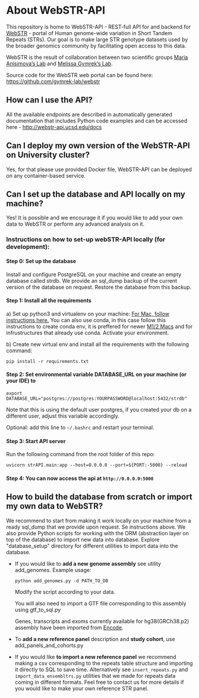 # About WebSTR-API

This repository is home to WebSTR-API - REST-full API for and backend for [WebSTR](http://webstr.ucsd.edu/) - portal of Human genome-wide variation in Short Tandem Repeats (STRs).
Our goal is to make large STR genotype datasets used by the broader genomics community by facilitating open access to this data. 

WebSTR is the result of collaboration between two scientific groups [Maria Anisimova’s Lab](https://github.com/acg-team) and [Melissa Gymrek’s Lab](https://github.com/gymrek-lab).

Source code for the WebSTR web portal can be found here: https://github.com/gymrek-lab/webstr

## How can I use the API? 

All the available endpoints are described in automatically generated documentation that includes Python code examples and can be accessed here - http://webstr-api.ucsd.edu/docs

## Can I deploy my own version of the WebSTR-API on University cluster?

Yes, for that please use provided Docker file, WebSTR-API can be deployed on any container-based service.  

## Can I set up the database and API locally on my machine?

Yes! It is possible and we encourage it if you would like to add your own data to WebSTR or perform any advanced analysis on it. 

### Instructions on how to set-up webSTR-API locally (for development): 

#### Step 0: Set up the database
 Install and configure PostgreSQL on your machine and create an empty database called strdb. We provide an sql_dump backup of the current version of the database on request. Restore the database from this backup. 
 
#### Step 1: Install all the requirements

a) Set up python3 and virtualenv on your machine:
[For Mac, follow instructions here.](https://gist.github.com/pandafulmanda/730a9355e088a9970b18275cb9eadef3)
You can also use conda, in this case follow this instructions to create conda env, it is preffered for newer [M1/2 Macs](https://towardsdatascience.com/how-to-manage-conda-environments-on-an-apple-silicon-m1-mac-1e29cb3bad12) and for infrustructures that already use conda. 
Activate your environment.
 
b) Create new virtual env and install all the requirements with the following command:

`pip install -r requirements.txt`

 
#### Step 2: Set environmental variable DATABASE_URL on your machine (or your IDE) to 

`export DATABASE_URL="postgres://postgres:YOURPASSWORD@localhost:5432/strdb"`

Note that this is using the default user postgres, if you created your db on a different user, adjust this variable accordingly. 

Optional: add this line to `~/.bashrc` and restart your terminal. 

#### Step 3: Start API server

Run the following command from the root folder of this repo: 

`uvicorn strAPI.main:app --host=0.0.0.0 --port=${PORT:-5000} --reload`

#### Step 4: You can now access the api at `http://0.0.0.0:5000` 


## How to build the database from scratch or import my own data to WebSTR? 

We recommend to start from making it work locally on your machine from a ready sql_dump that we provide upon request. Se instructions above. 
We also provide Python scripts for working with the ORM (abstraction layer on top of the database) to import new data into database. 
Explore "database_setup" directory for different utilities to import data into the database. 

* If you would like to **add a new genome assembly** see utility add_genomes. Example usage:

  `python add_genomes.py -d PATH_TO_DB`  

  Modify the script according to your data. 

  You will also need to import a GTF file corresponding to this assembly using gtf_to_sql.py 

  Genes, transcripts and exoms currently available for hg38(GRCh38.p2) assembly have been imported from [Encode](https://www.encodeproject.org/files/gencode.v22.annotation/).

* To **add a new reference panel** description and **study cohort**, use add_panels_and_cohorts.py

* If you would like **to import a new reference panel** we recommend making a csv corresponding to the repeats table structure and importing it directly to SQL to save time. Alternatively see  ` insert_repeats.py ` and 
` import_data_ensembltrs.py `  utilities that we made for repeats data coming  in different formats. Feel free to contact us for more details if you would like to make your own reference STR panel. 


